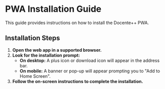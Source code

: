 # PWA Installation Guide

This guide provides instructions on how to install the Docente++ PWA.

## Installation Steps

1.  **Open the web app in a supported browser.**
2.  **Look for the installation prompt:**
    *   **On desktop:** A plus icon or download icon will appear in the address bar.
    *   **On mobile:** A banner or pop-up will appear prompting you to "Add to Home Screen".
3.  **Follow the on-screen instructions to complete the installation.**
